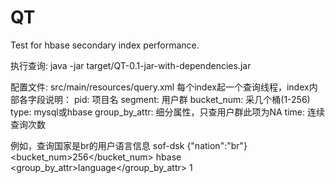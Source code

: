 QT
==

Test for hbase secondary index performance.


执行查询:
java -jar target/QT-0.1-jar-with-dependencies.jar

配置文件: src/main/resources/query.xml
每个index起一个查询线程，index内部各字段说明：
pid: 项目名
segment: 用户群
bucket_num: 采几个桶(1-256)
type: mysql或hbase
group_by_attr: 细分属性，只查用户群此项为NA
time: 连续查询次数

例如，查询国家是br的用户语言信息
<index>
  <pid>sof-dsk</pid>
  <segment>{"nation":"br"}</segment>
  <bucket_num>256</bucket_num>
  <type>hbase</type>
  <group_by_attr>language</group_by_attr>
  <times>1</times>
</index>

